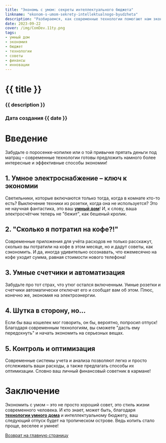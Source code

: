 ```yaml
---
title: "Экономь с умом: секреты интеллектуального бюджета"
linkname: "ekonom-s-umom-sekrety-intellektualnogo-byudzheta"
description: "Разбираемся, как современные технологии помогают нам экономить и становиться финансово умнее."
date: 2023-09-22
cover: /img/ComDev.11ty.png
tags:
- умный дом
- экономия
- бюджет
- технологии
- советы
- финансы
- инновации
---
```


# {{ title }}
### {{ description }}
### Дата создания {{ date }}

# Введение

Забудьте о поросенке-копилке или о той привычке прятать деньги под матрац – современные технологии готовы предложить намного более интересные и эффективные способы экономии!

## 1. Умное электроснабжение – ключ к экономии

Светильники, которые включаются только тогда, когда в комнате кто-то есть? Выключение техники из розетки, когда она не используется? Это не научная фантастика, это ваш **[умный дом](/)**! И, к слову, ваша электросчётчик теперь не "бежит", как бешеный кролик.

## 2. "Сколько я потратил на кофе?!"

Современные приложения для учёта расходов не только расскажут, сколько вы потратили на кофе в этом месяце, но и дадут советы, как сэкономить. И да, иногда удивительно осознавать, что ежемесячно на кофе уходит сумма, равная стоимости нового телефона!

## 3. Умные счетчики и автоматизация

Забудьте про тот страх, что утюг остался включенным. Умные розетки и счетчики автоматически отключат его и сообщат вам об этом. Плюс, конечно же, экономия на электроэнергии.

## 4. Шутка в сторону, но...

Если бы ваш кошелек мог говорить, он бы, вероятно, попросил отпуск! Благодаря современным технологиям, вы сможете "дасть ему передохнуть" и начать экономить на серьезных вещах.

## 5. Контроль и оптимизация

Современные системы учета и анализа позволяют легко и просто отслеживать ваши расходы, а также предлагать способы их оптимизации. Словно ваш личный финансовый советник в кармане!

# Заключение

Экономить с умом – это не просто хороший совет, это стиль жизни современного человека. И кто знает, может быть, благодаря **[технологии умного дома](/)** и интеллектуальному бюджету, ваш следующий отпуск будет на тропическом острове. Ведь копить стало проще, веселее и умнее!

[Возврат на главную страницу](/)

